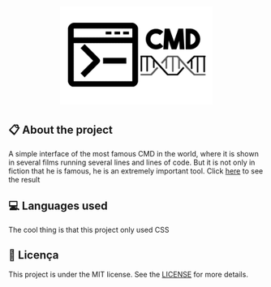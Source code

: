 
<h1 align="center">
    <img src="./images/icon-repo.png" alt="Blood Donation" width="300px" />
</h1>

## :clipboard: About the project

A simple interface of the most famous CMD in the world, where it is shown in several films running several lines and lines of code. But it is not only in fiction that he is famous, he is an extremely important tool. Click [here](https://jhonywalker-pixel.github.io/cmd-ui-clone/) to see the result

## :computer: Languages used

The cool thing is that this project only used CSS

## :book: Licença

This project is under the MIT license. See the [LICENSE](LICENSE.md) for more details.
